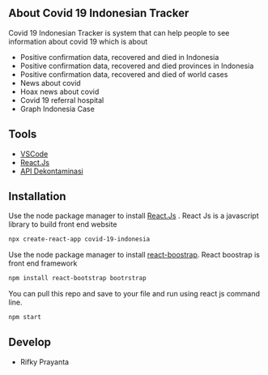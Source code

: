 ## About Covid 19 Indonesian Tracker

Covid 19 Indonesian Tracker is system that can help people to see information about covid 19 which is about

- Positive confirmation data, recovered and died in Indonesia
- Positive confirmation data, recovered and died provinces in Indonesia
- Positive confirmation data, recovered and died of world cases
- News about covid
- Hoax news about covid
- Covid 19 referral hospital
- Graph Indonesia Case

## Tools

- [VSCode](https://code.visualstudio.com/)
- [React.Js](https://reactjs.org/)
- [API Dekontaminasi](https://dekontaminasi.com/)

## Installation

Use the node package manager to install [React.Js](https://reactjs.org/) . React Js is a javascript library to build front end website

```bash
npx create-react-app covid-19-indonesia
```

Use the node package manager to install [react-boostrap](https://react-bootstrap.github.io/). React boostrap is front end framework

```bash
npm install react-bootstrap bootrstrap
```

You can pull this repo and save to your file and run using react js command line.

```bash
npm start
```

## Develop

- Rifky Prayanta
